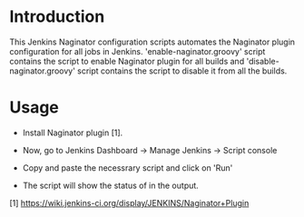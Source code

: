 # Introduction

This Jenkins Naginator configuration scripts automates the Naginator plugin configuration 
for all jobs in Jenkins. 'enable-naginator.groovy' script contains the script to enable
Naginator plugin for all builds and 'disable-naginator.groovy' script contains the script
to disable it from all the builds.

# Usage

* Install Naginator plugin [1].

* Now, go to Jenkins Dashboard -> Manage Jenkins -> Script console

* Copy and paste the necessrary script and click on 'Run'

* The script will show the status of in the output.

[1] https://wiki.jenkins-ci.org/display/JENKINS/Naginator+Plugin
